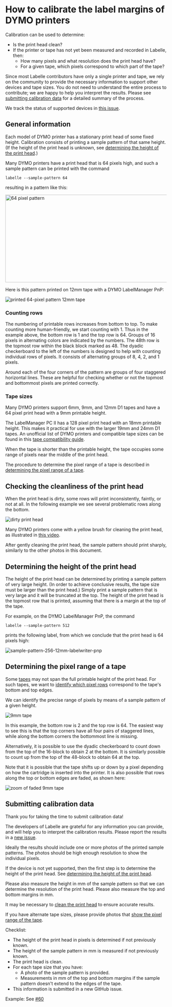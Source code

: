# How to calibrate the label margins of DYMO printers

Calibration can be used to determine:

* Is the print head clean?
* If the printer or tape has not yet been measured and recorded in Labelle, then:
  * How many pixels and what resolution does the print head have?
  * For a given tape, which pixels correspond to which part of the tape?

Since most Labelle contributors have only a single printer and tape,
we rely on the community to provide the necessary information to support
other devices and tape sizes. You do not need to understand the entire process
to contribute; we are happy to help you interpret the results. Please see
[submitting calibration data](#submitting-calibration-data) for a detailed summary
of the process.

We track the status of supported devices in
[this issue](https://github.com/labelle-org/labelle/issues/4).

## General information

Each model of DYMO printer has a stationary print head of some fixed height.
Calibration consists of printing a sample pattern of that same height.
(If the height of the print head is unknown, see
[determining the height of the print head](#determining-the-height-of-the-print-head).)

Many DYMO printers have a print head that is 64 pixels high, and such a
sample pattern can be printed with the command

```shell
labelle --sample-pattern 64
```

resulting in a pattern like this:

<!-- markdownlint-disable MD033 -->
<img src="sample-pattern-64.png" alt="64 pixel pattern"
style="width:909px;height:273px;image-rendering:pixelated">
<!-- markdownlint-enable MD033 -->

Here is this pattern printed on 12mm tape with a DYMO LabelManager PnP:

![printed 64-pixel pattern 12mm tape](sample-pattern-64-12mm-labelwriter-pnp.png)

### Counting rows

The numbering of printable rows increases from bottom to top.
To make counting more human-friendly, we start counting with 1.
Thus in the example above, the bottom row is 1 and the top row is 64.
Groups of 16 pixels in alternating colors are indicated by the numbers.
The 48th row is the topmost row within the black block marked as 48.
The dyadic checkerboard to the left of the numbers is designed to help with
counting individual rows of pixels.
It consists of alternating groups of 8, 4, 2, and 1 pixels.

Around each of the four corners of the pattern are groups of four
staggered horizontal lines.
These are helpful for checking whether or not the topmost and bottommost
pixels are printed correctly.

### Tape sizes

Many DYMO printers support 6mm, 9mm, and 12mm D1 tapes
and have a 64 pixel print head with a 9mm printable height.

The LabelManager PC II has a 128 pixel print head with an 18mm printable height.
This makes it practical for use with the larger 19mm and 24mm D1 tapes.
An unofficial list of DYMO printers and compatible tape sizes
can be found in this [tape compatibility guide](https://www.labelcity.com/dymo-d1-label-tape-compatibility-guide).

When the tape is shorter than the printable height, the tape occupies
some range of pixels near the middle of the print head.

The procedure to determine the pixel range of a tape is described in
[determining the pixel range of a tape](#determining-the-pixel-range-of-a-tape).

## Checking the cleanliness of the print head

When the print head is dirty, some rows will print inconsistently, faintly,
or not at all. In the following example we see several problematic rows
along the bottom.

![dirty print head](dirty-print-head.png)

Many DYMO printers come with a yellow brush for cleaning the print head, as
illustrated in [this video](https://www.youtube.com/watch?v=tu3jLmO06zE).

After gently cleaning the print head, the sample pattern should print sharply,
similarly to the other photos in this document.

## Determining the height of the print head

The height of the print head can be determined by printing a sample
pattern of very large height.
(In order to achieve conclusive results, the tape size must be larger than
the print head.)
Simply print a sample pattern that is very large and it will be
truncated at the top.
The height of the print head is the topmost row that is printed, assuming
that there is a margin at the top of the tape.

For example, on the DYMO LabelManager PnP, the command

```shell
labelle --sample-pattern 512
```

prints the following label, from which we conclude that the print head
is 64 pixels high:

![sample-pattern-256-12mm-labelwriter-pnp](sample-pattern-256-12mm-labelwriter-pnp.png)

## Determining the pixel range of a tape

Some [tapes](#tape-sizes) may not span the full printable height of the print head.
For such tapes, we want to [identify which pixel rows](#counting-rows) correspond
to the tape's bottom and top edges.

We can identify the precise range of pixels by means of
a sample pattern of a given height.

![9mm tape](sample-pattern-64-9mm-labelwriter-pnp.png)

In this example, the bottom row is 2 and the top row is 64. The easiest way to
see this is that the top corners have all four pairs of staggered lines, while
along the bottom corners the bottommost line is missing.

Alternatively, it is possible to use the dyadic checkerboard to count down
from the top of the 16-block to obtain 2 at the bottom. It is similarly
possible to count up from the top of the 48-block to obtain 64 at the top.

Note that it is possible that the tape shifts up or down by a pixel depending
on how the cartridge is inserted into the printer. It is also possible that rows
along the top or bottom edges are faded, as shown here:

![zoom of faded 9mm tape](sample-pattern-64-9mm-labelwriter-pnp-zoomed.png)

## Submitting calibration data

Thank you for taking the time to submit calibration data!

The developers of Labelle are grateful for any information you can provide,
and will help you to interpret the calibration results.
Please report the results in a
[new issue](https://github.com/labelle-org/labelle/issues/new).

Ideally the results should include one or more photos of the printed sample patterns.
The photos should be high enough resolution to show the individual pixels.

If the device is not yet supported, then the first step is to determine the height
of the print head. See
[determining the height of the print head](#determining-the-height-of-the-print-head).

Please also measure the height in mm of the sample pattern so that we can determine
the resolution of the print head.
Please also measure the top and bottom margins in mm.

It may be necessary to
[clean the print head](#checking-the-cleanliness-of-the-print-head) to ensure
accurate results.

If you have alternate tape sizes, please provide photos that
[show the pixel range of the tape](#determining-the-pixel-range-of-a-tape).

Checklist:

* The height of the print head in pixels is determined if not previously known.
* The height of the sample pattern in mm is measured if not previously known.
* The print head is clean.
* For each tape size that you have:
  * A photo of the sample pattern is provided.
  * Measurements in mm of the top and bottom margins if the sample pattern doesn't
    extend to the edges of the tape.
* This information is submitted in a new GitHub issue.

Example: See [#60](https://github.com/labelle-org/labelle/issues/60)
